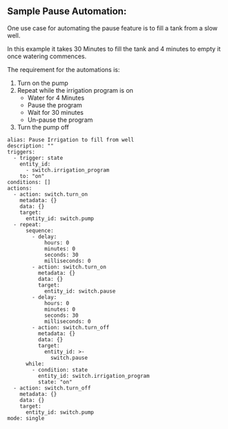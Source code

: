 ## Sample Pause Automation:

One use case for automating the pause feature is to fill a tank from a slow well. 

In this example it takes 30 Minutes to fill the tank and 4 minutes to empty it once watering commences.

The requirement for the automations is:
1. Turn on the pump
2. Repeat while the irrigation program is on
   - Water for 4 Minutes
   - Pause the program
   - Wait for 30 minutes
   - Un-pause the program
3. Turn the pump off

```
alias: Pause Irrigation to fill from well
description: ""
triggers:
  - trigger: state
    entity_id:
      - switch.irrigation_program
    to: "on"
conditions: []
actions:
  - action: switch.turn_on
    metadata: {}
    data: {}
    target:
      entity_id: switch.pump
  - repeat:
      sequence:
        - delay:
            hours: 0
            minutes: 0
            seconds: 30
            milliseconds: 0
        - action: switch.turn_on
          metadata: {}
          data: {}
          target:
            entity_id: switch.pause
        - delay:
            hours: 0
            minutes: 0
            seconds: 30
            milliseconds: 0
        - action: switch.turn_off
          metadata: {}
          data: {}
          target:
            entity_id: >-
              switch.pause
      while:
        - condition: state
          entity_id: switch.irrigation_program
          state: "on"
  - action: switch.turn_off
    metadata: {}
    data: {}
    target:
      entity_id: switch.pump
mode: single
```
